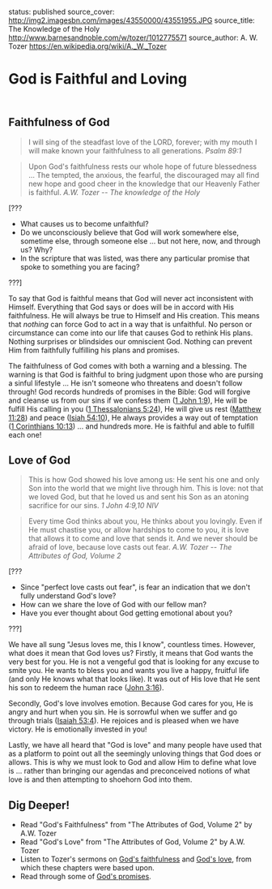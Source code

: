 status: published
source_cover: http://img2.imagesbn.com/images/43550000/43551955.JPG
source_title: The Knowledge of the Holy
              http://www.barnesandnoble.com/w/tozer/1012775571
source_author: A. W. Tozer
               https://en.wikipedia.org/wiki/A._W._Tozer

God is Faithful and Loving
==========================

<header markdown=1>
</header>




<article markdown=1>

Faithfulness of God
-------------------

> I will sing of the steadfast love of the LORD, forever; with my mouth I will make known your faithfulness to all generations.
<cite>Psalm 89:1</cite>

> Upon God's faithfulness rests our whole hope of future blessedness ... The tempted, the anxious, the fearful, the discouraged may all find new hope and good cheer in the knowledge that our Heavenly Father is faithful.
<cite>A.W. Tozer -- The knowledge of the Holy</cite>

[???

* What causes us to become unfaithful?
* Do we unconsciously believe that God will work somewhere else, sometime else, through someone else ... but not here, now, and through us? Why?
* In the scripture that was listed, was there any particular promise that spoke to something you are facing?

???]

To say that God is faithful means that God will never act inconsistent with Himself. Everything that God says or does will be in accord with His faithfulness. He will always be true to Himself and His creation. This means that *nothing* can force God to act in a way that is unfaithful. No person or circumstance can come into our life that causes God to rethink His plans. Nothing surprises or blindsides our omniscient God. Nothing can prevent Him from faithfully fulfilling his plans and promises.

The faithfulness of God comes with both a warning and a blessing. The warning is that God is faithful to bring judgment upon those who are pursing a sinful lifestyle ... He isn't someone who threatens and doesn't follow through! God records hundreds of promises in the Bible: God will forgive and cleanse us from our sins if we confess them ([1 John 1:9](http://esv.to/1John1:9)), He will be fulfill His calling in you ([1 Thessalonians 5:24](http://esv.to/1Thes5:24)), He will give us rest ([Matthew 11:28](http://esv.to/Mat11:28)) and peace ([Isiah 54:10](http://esv.to/Isiah54:10)), He always provides a way out of temptation ([1 Corinthians 10:13](http://esv.to/1Cor10:13)) ... and hundreds more. He is faithful and able to fulfill each one!





Love of God
-----------

> This is how God showed his love among us: He sent his one and only Son into the world that we might live through him. This is love: not that we loved God, but that he loved us and sent his Son as an atoning sacrifice for our sins.
<cite>1 John 4:9,10 NIV</cite>

> Every time God thinks about you, He thinks about you lovingly. Even if He must chastise you, or allow hardships to come to you, it is love that allows it to come and love that sends it. And we never should be afraid of love, because love casts out fear.
<cite>A.W. Tozer -- The Attributes of God, Volume 2</cite>

[???

* Since "perfect love casts out fear", is fear an indication that we don't fully understand God's love?
* How can we share the love of God with our fellow man?
* Have you ever thought about God getting emotional about you?

???]

We have all sung "Jesus loves me, this I know", countless times. However, what does it mean that God loves us? Firstly, it means that God wants the very best for you. He is not a vengeful god that is looking for any excuse to smite you. He wants to bless you and wants you live a happy, fruitful life (and only He knows what that looks like). It was out of His love that He sent his son to redeem the human race ([John 3:16](http://esv.to/John3:16)).

Secondly, God's love involves emotion. Because God cares for you, He is angry and hurt when you sin. He is sorrowful when we suffer and go through trials ([Isaiah 53:4](http://esv.to/Isaiah53:4)). He rejoices and is pleased when we have victory. He is emotionally invested in you!

Lastly, we have all heard that "God is love" and many people have used that as a platform to point out all the seemingly unloving things that God does or allows. This is why we must look to God and allow Him to define what love is ... rather than bringing our agendas and preconceived notions of what love is and then attempting to shoehorn God into them.


</article>




<footer markdown=1>

Dig Deeper!
----------

* Read "God's Faithfulness" from "The Attributes of God, Volume 2" by A.W. Tozer
* Read "God's Love" from "The Attributes of God, Volume 2" by A.W. Tozer
* Listen to Tozer's sermons on [God's faithfulness](http://www.sermonaudio.com/sermoninfo.asp?SID=8160770110) and [God's love](http://www.sermonaudio.com/sermoninfo.asp?SID=82907626810), from which these chapters were based upon.
* Read through some of [God's promises](http://www.intouch.org/you/gods-promises).

</footer>

